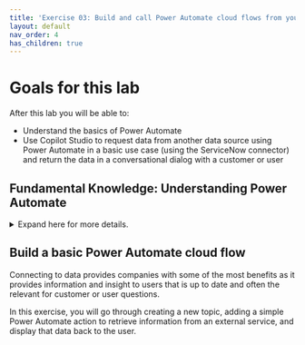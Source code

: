 ```yaml
---
title: 'Exercise 03: Build and call Power Automate cloud flows from your copilot'
layout: default
nav_order: 4
has_children: true
---
```


# Goals for this lab

After this lab you will be able to:  
- Understand the basics of Power Automate  
- Use Copilot Studio to request data from another data source using Power Automate in a basic use case (using the ServiceNow connector) and return the data in a conversational dialog with a customer or user	


## Fundamental Knowledge: Understanding Power Automate

<details>
<summary>Expand here for more details.</summary>

Power Automate is a cloud-based service that makes it practical and simple for line of business users to build workflows that automate time-consuming business tasks and processes across applications and services.

Power Automate is part of a powerful and adaptable business application platform that includes Power Apps, Microsoft Dataverse, Dynamics 365, and Office 365. This platform allows our customers, our partners, and our ISV partners to create purpose-built solutions for their own companies, their industry, for functional roles or even for specific geographies. Line-of-business users, who understand their business needs best, can now easily analyze, compose, and streamline data and processes. Professional developers can easily extend the automation, analytics and apps line-of-business to leverage Azure services like Functions, App Service, and Logic Apps. API connectors, gateways, and Microsoft Dataverse make it possible to get more value out of services or data already in use, either in the cloud or on-premises.
 	
Here are a few examples of what you can do with Power Automate.

   - Automate business processes.

   - Send automatic reminders for past due tasks.

   - Move business data between systems on a schedule.

   - Connect to more than 1000 data sources or any publicly available API.

   - You can even automate tasks on your local computer like computing data in Excel.

Just think about time saved once you automate repetitive manual tasks simply by recording mouse clicks, keystrokes and copy paste steps from your desktop! Power Automate is all about automation.

Microsoft Copilot Studio connects easily with Power Automate, being able to pass the variables from user’s responses and retrieve data from several different data sources, perform complex operations on that data and return to Microsoft Copilot Studio to share that data with the user. Being able to operate on and retrieve data from almost any data source accessible via an API is one of the most valuable benefits of Copilot Studio.

Alternatively, Microsoft Copilot Studio can also directly the same connectors, HTTP requests, or custom connectors as in Power Automate, directly from a topic or from a plugin action.

As part of this Microsoft Copilot Studio lab, it will not include an extensive introduction to Power Automate but does cover a basic scenario of how you can retrieve data from an external data source and use it in the conversational experience of Copilot Studio. To learn more specifically about Power Automate, you can review the [Microsoft Docs on Power Automate](https://learn.microsoft.com/en-us/power-automate/) and also review the in a day material for Microsoft Power Apps, which includes Power Automate.

</details>

## Build a basic Power Automate cloud flow

Connecting to data provides companies with some of the most benefits as it provides information and insight to users that is up to date and often the relevant for customer or user questions.

In this exercise, you will go through creating a new topic, adding a simple Power Automate action to retrieve information from an external service, and display that data back to the user.
